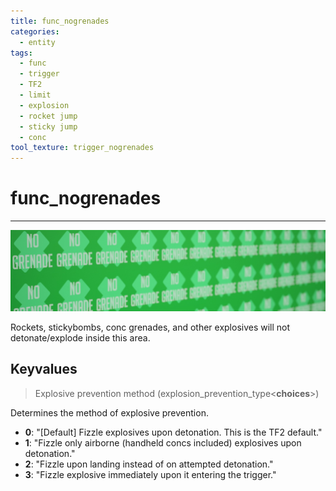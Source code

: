```yaml
---
title: func_nogrenades
categories:
  - entity
tags:
  - func
  - trigger
  - TF2
  - limit
  - explosion
  - rocket jump
  - sticky jump
  - conc
tool_texture: trigger_nogrenades
---
```


# func_nogrenades

---

![Nogrenade trigger texture](/assets/images/func_nogrenades/func_nogrenades.jpg)

Rockets, stickybombs, conc grenades, and other explosives will not detonate/explode inside this area.

## Keyvalues

> Explosive prevention method (explosion_prevention_type&lt;**choices**&gt;)

Determines the method of explosive prevention.

- **0**: "[Default] Fizzle explosives upon detonation. This is the TF2 default."
- **1**: "Fizzle only airborne (handheld concs included) explosives upon detonation."
- **2**: "Fizzle upon landing instead of on attempted detonation."
- **3**: "Fizzle explosive immediately upon it entering the trigger."
